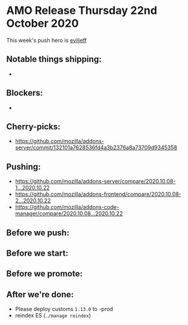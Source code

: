 # AMO Release Thursday 22nd October 2020

This week's push hero is [eviljeff](https://github.com/eviljeff)

## Notable things shipping:

-

## Blockers:

-

## Cherry-picks:

- https://github.com/mozilla/addons-server/commit/132101a7628536fd4a3b2376a8a73709d9345358

## Pushing:

- https://github.com/mozilla/addons-server/compare/2020.10.08-1...2020.10.22
- https://github.com/mozilla/addons-frontend/compare/2020.10.08-2...2020.10.22
- https://github.com/mozilla/addons-code-manager/compare/2020.10.08...2020.10.22

## Before we push:

## Before we start:

## Before we promote:

## After we're done:

- Please deploy customs `1.13.0` to -prod
- reindex ES (`./manage reindex`)
